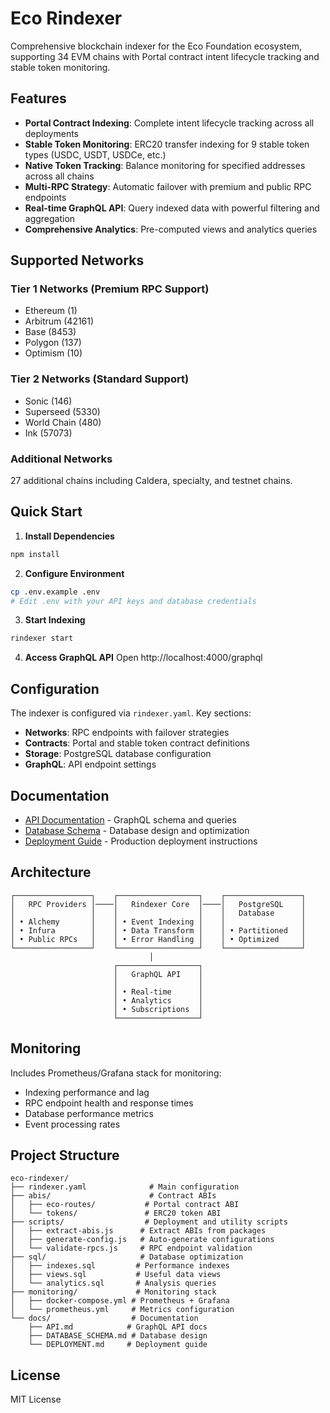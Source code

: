 # Eco Rindexer

Comprehensive blockchain indexer for the Eco Foundation ecosystem, supporting 34 EVM chains with Portal contract intent lifecycle tracking and stable token monitoring.

## Features

- **Portal Contract Indexing**: Complete intent lifecycle tracking across all deployments
- **Stable Token Monitoring**: ERC20 transfer indexing for 9 stable token types (USDC, USDT, USDCe, etc.)
- **Native Token Tracking**: Balance monitoring for specified addresses across all chains
- **Multi-RPC Strategy**: Automatic failover with premium and public RPC endpoints
- **Real-time GraphQL API**: Query indexed data with powerful filtering and aggregation
- **Comprehensive Analytics**: Pre-computed views and analytics queries

## Supported Networks

### Tier 1 Networks (Premium RPC Support)
- Ethereum (1)
- Arbitrum (42161)
- Base (8453)
- Polygon (137)
- Optimism (10)

### Tier 2 Networks (Standard Support)
- Sonic (146)
- Superseed (5330)
- World Chain (480)
- Ink (57073)

### Additional Networks
27 additional chains including Caldera, specialty, and testnet chains.

## Quick Start

1. **Install Dependencies**
```bash
npm install
```

2. **Configure Environment**
```bash
cp .env.example .env
# Edit .env with your API keys and database credentials
```

3. **Start Indexing**
```bash
rindexer start
```

4. **Access GraphQL API**
Open http://localhost:4000/graphql

## Configuration

The indexer is configured via `rindexer.yaml`. Key sections:

- **Networks**: RPC endpoints with failover strategies
- **Contracts**: Portal and stable token contract definitions
- **Storage**: PostgreSQL database configuration
- **GraphQL**: API endpoint settings

## Documentation

- [API Documentation](docs/API.md) - GraphQL schema and queries
- [Database Schema](docs/DATABASE_SCHEMA.md) - Database design and optimization
- [Deployment Guide](docs/DEPLOYMENT.md) - Production deployment instructions

## Architecture

```
┌─────────────────┐    ┌──────────────────┐    ┌─────────────────┐
│   RPC Providers │────│   Rindexer Core  │────│   PostgreSQL    │
│                 │    │                  │    │   Database      │
│ • Alchemy       │    │ • Event Indexing │    │                 │
│ • Infura        │    │ • Data Transform │    │ • Partitioned   │
│ • Public RPCs   │    │ • Error Handling │    │ • Optimized     │
└─────────────────┘    └──────────────────┘    └─────────────────┘
                               │
                       ┌──────────────────┐
                       │   GraphQL API    │
                       │                  │
                       │ • Real-time      │
                       │ • Analytics      │
                       │ • Subscriptions  │
                       └──────────────────┘
```

## Monitoring

Includes Prometheus/Grafana stack for monitoring:

- Indexing performance and lag
- RPC endpoint health and response times
- Database performance metrics
- Event processing rates

## Project Structure

```
eco-rindexer/
├── rindexer.yaml              # Main configuration
├── abis/                      # Contract ABIs
│   ├── eco-routes/           # Portal contract ABI
│   └── tokens/               # ERC20 token ABI
├── scripts/                  # Deployment and utility scripts
│   ├── extract-abis.js      # Extract ABIs from packages
│   ├── generate-config.js   # Auto-generate configurations
│   └── validate-rpcs.js     # RPC endpoint validation
├── sql/                     # Database optimization
│   ├── indexes.sql         # Performance indexes
│   ├── views.sql           # Useful data views
│   └── analytics.sql       # Analysis queries
├── monitoring/             # Monitoring stack
│   ├── docker-compose.yml # Prometheus + Grafana
│   └── prometheus.yml     # Metrics configuration
└── docs/                  # Documentation
    ├── API.md            # GraphQL API docs
    ├── DATABASE_SCHEMA.md # Database design
    └── DEPLOYMENT.md     # Deployment guide
```

## License

MIT License
